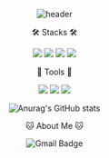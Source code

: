 <div align="center">

![header](https://capsule-render.vercel.app/api?type=waving&color=FFB6C1&height=250&section=header&text=JaeKyung&fontSize=90&fontColor=FFFFFF)

🛠️ Stacks 🛠️
<p>
     <img src="https://img.shields.io/badge/Python-3766AB?style=flat-square&logo=Python&logoColor=white"/>
     <img src="https://img.shields.io/badge/MySQL-4479A1?style=flat-square&logo=Python&logoColor=white"/>
     <img src="https://img.shields.io/badge/TensorFlow-FF6F00?style=flat-square&logo=Python&logoColor=white"/>     
     <img src="https://img.shields.io/badge/Node.js-339933?style=flat-square&logo=Python&logoColor=white"/>
</p>

💪 Tools 💪
<p>
     <img src="https://img.shields.io/badge/Anaconda-44A833?style=flat-square&logo=Python&logoColor=white"/>
     <img src="https://img.shields.io/badge/GitHub-181717?style=flat-square&logo=Python&logoColor=white"/>
     <img src="https://img.shields.io/badge/Visual Studio Code-007ACC?style=flat-square&logo=Python&logoColor=white"/>
</p>

![Anurag's GitHub stats](https://github-readme-stats.vercel.app/api?username=bmr03016&show_icons=true&theme=radical)

🐱 About Me 🐱

![Gmail Badge](https://img.shields.io/badge/Gmail-EA4335?style=flat-square&logo=Gmail&logoColor=white&link=mailto:bmr03016@gmail.com)



